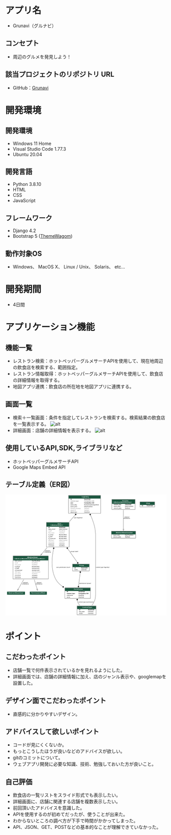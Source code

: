 # アプリ名
- Grunavi（グルナビ）

## コンセプト
- 周辺のグルメを発見しよう！

## 該当プロジェクトのリポジトリ URL
- GitHub：[Grunavi](https://github.com/sorandada/RPRO)

# 開発環境
## 開発環境
- Windows 11 Home
- Visual Studio Code 1.77.3
- Ubuntu 20.04

## 開発言語
- Python 3.8.10
- HTML
- CSS
- JavaScript

## フレームワーク
- Django 4.2
- Bootstrap 5 ([ThemeWagom](https://themewagon.com/theme-framework/bootstrap-5/))

## 動作対象OS
- Windows、
MacOS X、
Linux / Unix、
Solaris、
etc...

# 開発期間
- 4日間

# アプリケーション機能

## 機能一覧
- レストラン検索：ホットペッパーグルメサーチAPIを使用して、現在地周辺の飲食店を検索する、範囲指定。
- レストラン情報取得：ホットペッパーグルメサーチAPIを使用して、飲食店の詳細情報を取得する。
- 地図アプリ連携：飲食店の所在地を地図アプリに連携する。

## 画面一覧
- 検索＋一覧画面：条件を指定してレストランを検索する。検索結果の飲食店を一覧表示する。
![alt](gif/MainPage.gif)
- 詳細画面：店舗の詳細情報を表示する。
![alt](gif/DetailPage.gif)

## 使用しているAPI,SDK,ライブラリなど
- ホットペッパーグルメサーチAPI
- Google Maps Embed API



## テーブル定義（ER図）
![alt](gif/er_diagram.png)

# ポイント
## こだわったポイント
- 店舗一覧で何件表示されているかを見れるようにした。
- 詳細画面では、店舗の詳細情報に加え、店のジャンル表示や、googlemapを設置した。

## デザイン面でこだわったポイント
- 直感的に分かりやすいデザイン。

## アドバイスして欲しいポイント
- コードが見にくくないか。
- もっとこうしたほうが良いなどのアドバイスが欲しい。
- gitのコミットについて。
- ウェブアプリ開発に必要な知識、技術、勉強しておいた方が良いこと。


## 自己評価
- 飲食店の一覧リストをスライド形式でも表示したい。
- 詳細画面に、店舗に関連する店舗を複数表示したい。
- 前回頂いたアドバイスを意識した。
- APIを使用するのが初めてだったが、使うことが出来た。
- わからないところの調べ方が下手で時間がかかってしまった。
- API、JSON、GET、POSTなどの基本的なことが理解できていなかった。